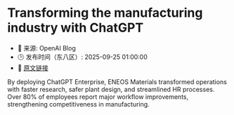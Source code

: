 # Transforming the manufacturing industry with ChatGPT
- 📅 来源: OpenAI Blog
- 🕒 发布时间（东八区）: 2025-09-25 01:00:00
- 🔗 [原文链接](https://openai.com/index/eneos-materials)

By deploying ChatGPT Enterprise, ENEOS Materials transformed operations with faster research, safer plant design, and streamlined HR processes. Over 80% of employees report major workflow improvements, strengthening competitiveness in manufacturing.